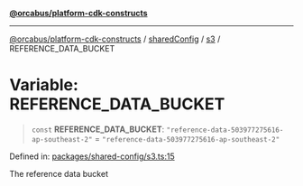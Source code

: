 [**@orcabus/platform-cdk-constructs**](../../../../../../README.md)

***

[@orcabus/platform-cdk-constructs](../../../../../../README.md) / [sharedConfig](../../../README.md) / [s3](../README.md) / REFERENCE\_DATA\_BUCKET

# Variable: REFERENCE\_DATA\_BUCKET

> `const` **REFERENCE\_DATA\_BUCKET**: `"reference-data-503977275616-ap-southeast-2"` = `"reference-data-503977275616-ap-southeast-2"`

Defined in: [packages/shared-config/s3.ts:15](https://github.com/OrcaBus/platform-cdk-constructs/blob/main/packages/shared-config/s3.ts#L15)

The reference data bucket

